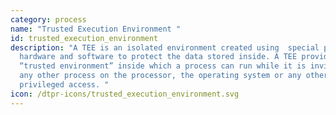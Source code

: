 ```yaml
---
category: process
name: "Trusted Execution Environment "
id: trusted_execution_environment
description: "A TEE is an isolated environment created using  special purpose
  hardware and software to protect the data stored inside. A TEE provides a
  “trusted environment” inside which a process can run while it is invisible to
  any other process on the processor, the operating system or any other type of
  privileged access. "
icon: /dtpr-icons/trusted_execution_environment.svg
---
```

